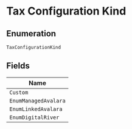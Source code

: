 
# Tax Configuration Kind

## Enumeration

`TaxConfigurationKind`

## Fields

| Name |
|  --- |
| `Custom` |
| `EnumManagedAvalara` |
| `EnumLinkedAvalara` |
| `EnumDigitalRiver` |

